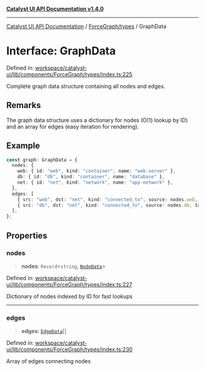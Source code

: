 [**Catalyst UI API Documentation v1.4.0**](../../../README.md)

---

[Catalyst UI API Documentation](../../../README.md) / [ForceGraph/types](../README.md) / GraphData

# Interface: GraphData

Defined in: [workspace/catalyst-ui/lib/components/ForceGraph/types/index.ts:225](https://github.com/TheBranchDriftCatalyst/catalyst-ui/blob/main/lib/components/ForceGraph/types/index.ts#L225)

Complete graph data structure containing all nodes and edges.

## Remarks

The graph data structure uses a dictionary for nodes (O(1) lookup by ID)
and an array for edges (easy iteration for rendering).

## Example

```typescript
const graph: GraphData = {
  nodes: {
    web: { id: "web", kind: "container", name: "web-server" },
    db: { id: "db", kind: "container", name: "database" },
    net: { id: "net", kind: "network", name: "app-network" },
  },
  edges: [
    { src: "web", dst: "net", kind: "connected_to", source: nodes.web, target: nodes.net },
    { src: "db", dst: "net", kind: "connected_to", source: nodes.db, target: nodes.net },
  ],
};
```

## Properties

### nodes

> **nodes**: `Record`\<`string`, [`NodeData`](NodeData.md)\>

Defined in: [workspace/catalyst-ui/lib/components/ForceGraph/types/index.ts:227](https://github.com/TheBranchDriftCatalyst/catalyst-ui/blob/main/lib/components/ForceGraph/types/index.ts#L227)

Dictionary of nodes indexed by ID for fast lookups

---

### edges

> **edges**: [`EdgeData`](EdgeData.md)[]

Defined in: [workspace/catalyst-ui/lib/components/ForceGraph/types/index.ts:230](https://github.com/TheBranchDriftCatalyst/catalyst-ui/blob/main/lib/components/ForceGraph/types/index.ts#L230)

Array of edges connecting nodes

